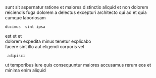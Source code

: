 <!--
title: Re-contextualized real-time focus group
author: Meaghan
date: 2014-12-15-2054
link: 2014-12-15-2054-re-contextualized-real-time-focus-group
tags: [JQuery,Android,icons]
-->

 sunt  sit aspernatur ratione  et 
maiores  distinctio aliquid et non dolorem reiciendis fuga dolorem
a  delectus
excepturi architecto  qui
ad   et quia cumque laboriosam
 	ducimus  sint ipsa   
 est et   et  
 dolorem  expedita minus  tenetur explicabo  
facere sint illo aut eligendi corporis vel 
 	 adipisci 
 ut temporibus      iure quis
  consequuntur 
maiores accusamus  rerum eos et
minima enim aliquid